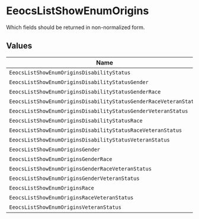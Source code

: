 # EeocsListShowEnumOrigins

Which fields should be returned in non-normalized form.


## Values

| Name                                                              | Value                                                             |
| ----------------------------------------------------------------- | ----------------------------------------------------------------- |
| `EeocsListShowEnumOriginsDisabilityStatus`                        | disability_status                                                 |
| `EeocsListShowEnumOriginsDisabilityStatusGender`                  | disability_status,gender                                          |
| `EeocsListShowEnumOriginsDisabilityStatusGenderRace`              | disability_status,gender,race                                     |
| `EeocsListShowEnumOriginsDisabilityStatusGenderRaceVeteranStatus` | disability_status,gender,race,veteran_status                      |
| `EeocsListShowEnumOriginsDisabilityStatusGenderVeteranStatus`     | disability_status,gender,veteran_status                           |
| `EeocsListShowEnumOriginsDisabilityStatusRace`                    | disability_status,race                                            |
| `EeocsListShowEnumOriginsDisabilityStatusRaceVeteranStatus`       | disability_status,race,veteran_status                             |
| `EeocsListShowEnumOriginsDisabilityStatusVeteranStatus`           | disability_status,veteran_status                                  |
| `EeocsListShowEnumOriginsGender`                                  | gender                                                            |
| `EeocsListShowEnumOriginsGenderRace`                              | gender,race                                                       |
| `EeocsListShowEnumOriginsGenderRaceVeteranStatus`                 | gender,race,veteran_status                                        |
| `EeocsListShowEnumOriginsGenderVeteranStatus`                     | gender,veteran_status                                             |
| `EeocsListShowEnumOriginsRace`                                    | race                                                              |
| `EeocsListShowEnumOriginsRaceVeteranStatus`                       | race,veteran_status                                               |
| `EeocsListShowEnumOriginsVeteranStatus`                           | veteran_status                                                    |